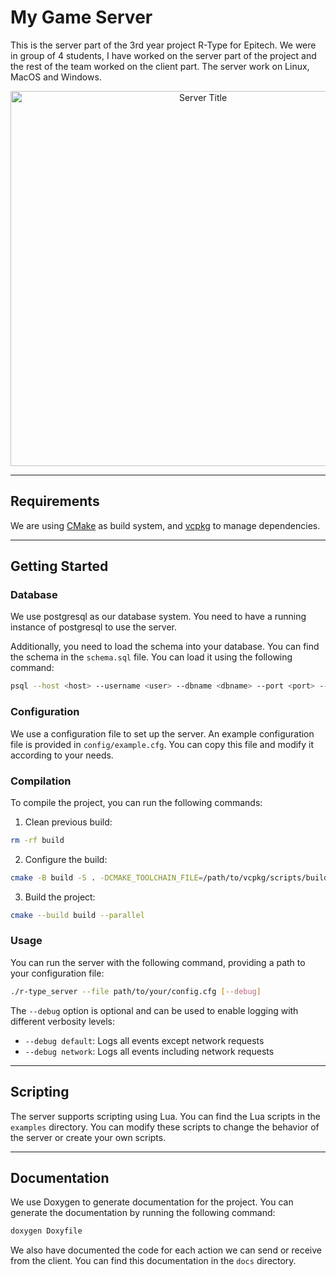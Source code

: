 # My Game Server

This is the server part of the 3rd year project R-Type for Epitech. We were in group of 4 students, I have worked on the server part of the project and the rest of the team worked on the client part. The server work on Linux, MacOS and Windows.

<div style="text-align:center"><img src="assets/title-screen.gif" alt="Server Title" width="600" /></div>

------

## Requirements

We are using [CMake](https://cmake.org/) as build system, and [vcpkg](https://vcpkg.io/) to manage dependencies.

------

## Getting Started

### Database

We use postgresql as our database system. You need to have a running instance of postgresql to use the server.

Additionally, you need to load the schema into your database. You can find the schema in the `schema.sql` file. You can load it using the following command:

```bash
psql --host <host> --username <user> --dbname <dbname> --port <port> --password --file schema.sql
```

### Configuration

We use a configuration file to set up the server. An example configuration file is provided in `config/example.cfg`. You can copy this file and modify it according to your needs.

### Compilation

To compile the project, you can run the following commands:

1. Clean previous build:

```bash
rm -rf build
```

2. Configure the build:

```bash
cmake -B build -S . -DCMAKE_TOOLCHAIN_FILE=/path/to/vcpkg/scripts/buildsystems/vcpkg.cmake
```

3. Build the project:

```bash
cmake --build build --parallel
```

### Usage

You can run the server with the following command, providing a path to your configuration file:

```bash
./r-type_server --file path/to/your/config.cfg [--debug]
```

The `--debug` option is optional and can be used to enable logging with different verbosity levels:

- `--debug default`: Logs all events except network requests
- `--debug network`: Logs all events including network requests

------

## Scripting

The server supports scripting using Lua. You can find the Lua scripts in the `examples` directory. You can modify these scripts to change the behavior of the server or create your own scripts.

------

## Documentation

We use Doxygen to generate documentation for the project. You can generate the documentation by running the following command:

```bash
doxygen Doxyfile
```

We also have documented the code for each action we can send or receive from the client. You can find this documentation in the `docs` directory.
